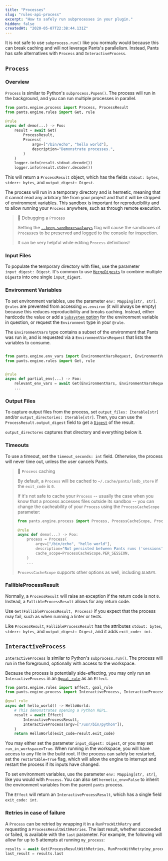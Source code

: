 ```yaml
---
title: "Processes"
slug: "rules-api-process"
excerpt: "How to safely run subprocesses in your plugin."
hidden: false
createdAt: "2020-05-07T22:38:44.131Z"
---
```

It is not safe to use `subprocess.run()` like you normally would because this can break caching and will not leverage Pants's parallelism. Instead, Pants has safe alternatives with `Process` and `InteractiveProcess`.

`Process`
---------

### Overview

`Process` is similar to Python's `subprocess.Popen()`. The process will run in the background, and you can run multiple processes in parallel.

```python
from pants.engine.process import Process, ProcessResult
from pants.engine.rules import Get, rule

@rule
async def demo(...) -> Foo:
    result = await Get(
        ProcessResult,
        Process(
            argv=["/bin/echo", "hello world"],
            description="Demonstrate processes.",
        )
    )
    logger.info(result.stdout.decode())
    logger.info(result.stderr.decode())
```

This will return a `ProcessResult` object, which has the fields `stdout: bytes`, `stderr: bytes`, and `output_digest: Digest`. 

The process will run in a temporary directory and is hermetic, meaning that it cannot read any arbitrary file from your project and that it will be stripped of environment variables. This sandbox is important for reproducibility and to allow running your `Process` anywhere, such as through remote execution.

> 📘 Debugging a `Process`
> 
> Setting the [`--keep-sandboxes=always`](doc:rules-api-tips#debugging-look-inside-the-chroot) flag will cause the sandboxes of `Process`es to be preserved and logged to the console for inspection.
> 
> It can be very helpful while editing `Process` definitions!

### Input Files

To populate the temporary directory with files, use the parameter `input_digest: Digest`. It's common to use [`MergeDigests`](doc:rules-api-file-system) to combine multiple `Digest`s into one single `input_digest`.

### Environment Variables

To set environment variables, use the parameter `env: Mapping[str, str]`. `@rules` are prevented from accessing `os.environ` (it will always be empty) because this reduces reproducibility and breaks caching. Instead, either hardcode the value or add a [`Subsystem` option](doc:rules-api-subsystems) for the environment variable in question, or request the `Environment` type in your `@rule`.

The `EnvironmentVars` type contains a subset of the environment that Pants was run in, and is requested via a `EnvironmentVarsRequest` that lists the variables to consume.

```python

from pants.engine.env_vars import EnvironmentVarsRequest, EnvironmentVars
from pants.engine.rules import Get, rule


@rule
async def partial_env(...) -> Foo:
    relevant_env_vars = await Get(EnvironmentVars, EnvironmentVarsRequest(["RELEVANT_VAR", "PATH"]))
    ...
```

### Output Files

To capture output files from the process, set `output_files: Iterable[str]` and/or `output_directories: Iterable[str]`. Then, you can use the `ProcessResult.output_digest` field to get a [`Digest`](doc:rules-api-file-system) of the result.

`output_directores` captures that directory and everything below it.

### Timeouts

To use a timeout, set the `timeout_seconds: int` field. Otherwise, the process will never time out, unless the user cancels Pants.

> 📘 `Process` caching
> 
> By default, a `Process` will be cached to `~/.cache/pants/lmdb_store` if the `exit_code` is `0`.
> 
> If it's not safe to cache your `Process` -- usually the case when you know that a process accesses files outside its sandbox -- you can change the cacheability of your `Process` using the `ProcessCacheScope` parameter:
> 
> ```python
> from pants.engine.process import Process, ProcessCacheScope, ProcessResult
> 
> @rule
> async def demo(...) -> Foo:
>     process = Process(
>         argv=["/bin/echo", "hello world"],
>         description="Not persisted between Pants runs ('sessions').",
>         cache_scope=ProcessCacheScope.PER_SESSION,
>     )
>     ...
> ```
> 
> `ProcessCacheScope` supports other options as well, including `ALWAYS`.

### FallibleProcessResult

Normally, a `ProcessResult` will raise an exception if the return code is not `0`. Instead, a `FallibleProcessResult` allows for any return code.

Use `Get(FallibleProcessResult, Process)` if you expect that the process may fail, such as when running a linter or tests.

Like `ProcessResult`, `FallibleProcessResult` has the attributes `stdout: bytes`, `stderr: bytes`, and `output_digest: Digest`, and it adds `exit_code: int`.

`InteractiveProcess`
--------------------

`InteractiveProcess` is similar to Python's `subprocess.run()`. The process will run in the foreground, optionally with access to the workspace.

Because the process is potentially side-effecting, you may only run an `InteractiveProcess` in an [`@goal_rule`](doc:rules-api-goal-rules) as an `Effect`.

```python
from pants.engine.rules import Effect, goal_rule
from pants.engine.process import InteractiveProcess, InteractiveProcessResult

@goal_rule
async def hello_world() -> HelloWorld:
    # This demonstrates opening a Python REPL.
    result = await Effect(
        InteractiveProcessResult,
        InteractiveProcess(argv=["/usr/bin/python"]),
    )
    return HelloWorld(exit_code=result.exit_code)
```

You may either set the parameter `input_digest: Digest`, or you may set `run_in_workspace=True`. When running in the workspace, you will have access to any file in the build root. If the process can safely be restarted, set the `restartable=True` flag, which will allow the engine to interrupt and restart the process if its inputs have changed.

To set environment variables, use the parameter `env: Mapping[str, str]`, like you would with `Process`. You can also set `hermetic_env=False` to inherit the environment variables from the parent `pants` process.

The `Effect` will return an `InteractiveProcessResult`, which has a single field `exit_code: int`.

### Retries in case of failure

A `Process` can be retried by wrapping it in a `RunProcWithRetry` and requesting a `ProcessResultWithRetries`. The last result, whether succeeded or failed, is available with the `last` parameter. For example, the following will allow for up to 5 attempts at running `my_process`:

```python
results = await Get(ProcessResultWithRetries, RunProcWithRetry(my_process, 5))
last_result = results.last
```